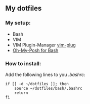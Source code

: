## My dotfiles

### My setup:

- Bash
- VIM
- VIM Plugin-Manager [vim-plug](https://github.com/junegunn/vim-plug)
- [Oh-My-Posh for Bash](https://ohmyposh.dev/docs/installation/linux)

### How to install:

Add the following lines to you _.bashrc_:

```
if [[ -d ~/dotfiles ]]; then
    source ~/dotfiles/bash/.bashrc
    return
fi
```
